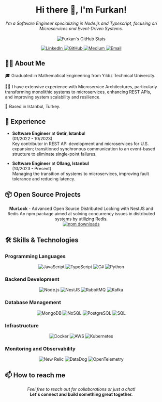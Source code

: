 <h1 align="center">Hi there 👋, I'm Furkan!</h1>

<p align="center">
  <i>I'm a Software Engineer specializing in Node.js and Typescript, focusing on Microservices and Event-Driven Systems.</i>
  <br><br>
  <img src="https://github-readme-stats.vercel.app/api?username=felanios&show_icons=true&theme=dark" alt="Furkan's GitHub Stats"/>
</p>

<p align="center">
  <a href="https://www.linkedin.com/in/eyupfurkanozmen/">
    <img src="https://img.shields.io/badge/linkedin-%230077B5.svg?&style=for-the-badge&logo=linkedin&logoColor=white" alt="LinkedIn"/>
  </a>
  <a href="https://github.com/felanios">
    <img src="https://img.shields.io/badge/GitHub-100000?style=for-the-badge&logo=github&logoColor=white" alt="GitHub"/>
  </a>
  <a href="https://ozmeneyupfurkan.medium.com/">
    <img src="https://img.shields.io/badge/Medium-black?style=for-the-badge&logo=medium&logoColor=white" alt="Medium"/>
  </a>
  <a href="mailto:ozmen.eyupfurkan@gmail.com">
    <img src="https://img.shields.io/badge/Email-D14836?style=for-the-badge&logo=gmail&logoColor=white" alt="Email"/>
  </a>
</p>

## 👨‍💻 About Me
🎓 Graduated in Mathematical Engineering from Yildiz Technical University.

👨‍💻 I have extensive experience with Microservice Architectures, particularly transforming monolithic systems to microservices, enhancing REST APIs, and improving system scalability and resilience.  
  
📍 Based in Istanbul, Turkey.

## 💼 Experience
- **Software Engineer** at **Getir, Istanbul**  
  (01/2022 - 10/2023)  
  Key contributor in REST API development and microservices for U.S. expansion; transitioned synchronous communication to an event-based structure to eliminate single-point failures.

- **Software Engineer** at **Ollang, Istanbul**  
  (10/2023 - Present)  
  Managing the transition of systems to microservices, improving fault tolerance and reducing latency.

## 📦 Open Source Projects
<p align="center">
  <b>MurLock</b> - Advanced Open Source Distributed Locking with NestJS and Redis  
  An npm package aimed at solving concurrency issues in distributed systems by utilizing Redis.
  <br>
  <a href="https://www.npmjs.com/package/murlock">
    <img src="https://img.shields.io/npm/dw/murlock?style=for-the-badge" alt="npm downloads"/>
  </a>
</p>

## 🛠 Skills & Technologies

### Programming Languages
<p align="center">
  <img src="https://img.shields.io/badge/JavaScript-F7DF1E?style=for-the-badge&logo=javascript&logoColor=black" alt="JavaScript"/>
  <img src="https://img.shields.io/badge/TypeScript-3178C6?style=for-the-badge&logo=typescript&logoColor=white" alt="TypeScript"/>
  <img src="https://img.shields.io/badge/C%23-239120?style=for-the-badge&logo=c-sharp&logoColor=white" alt="C#"/>
  <img src="https://img.shields.io/badge/Python-3776AB?style=for-the-badge&logo=python&logoColor=white" alt="Python"/>
</p>

### Backend Development
<p align="center">
  <img src="https://img.shields.io/badge/Node.js-339933?style=for-the-badge&logo=nodedotjs&logoColor=white" alt="Node.js"/>
  <img src="https://img.shields.io/badge/NestJS-e0234e?style=for-the-badge&logo=nestjs&logoColor=white" alt="NestJS"/>
  <img src="https://img.shields.io/badge/RabbitMQ-FF6600?style=for-the-badge&logo=rabbitmq&logoColor=white" alt="RabbitMQ"/>
  <img src="https://img.shields.io/badge/Kafka-231F20?style=for-the-badge&logo=apache-kafka&logoColor=white" alt="Kafka"/>
</p>

### Database Management
<p align="center">
  <img src="https://img.shields.io/badge/MongoDB-47A248?style=for-the-badge&logo=mongodb&logoColor=white" alt="MongoDB"/>
    <img src="https://img.shields.io/badge/NoSQL-000000?style=for-the-badge&logo=mongodb&logoColor=green" alt="NoSQL"/>
  <img src="https://img.shields.io/badge/PostgreSQL-336791?style=for-the-badge&logo=postgresql&logoColor=white" alt="PostgreSQL"/>
  <img src="https://img.shields.io/badge/SQL-336791?style=for-the-badge&logo=postgresql&logoColor=white" alt="SQL"/>
</p>

### Infrastructure
<p align="center">
  <img src="https://img.shields.io/badge/Docker-2496ED?style=for-the-badge&logo=docker&logoColor=white" alt="Docker"/>
  <img src="https://img.shields.io/badge/AWS-232F3E?style=for-the-badge&logo=amazon-aws&logoColor=white" alt="AWS"/>
  <img src="https://img.shields.io/badge/Kubernetes-326CE5?style=for-the-badge&logo=kubernetes&logoColor=white" alt="Kubernetes"/>
</p>

### Monitoring and Observability
<p align="center">
  <img src="https://img.shields.io/badge/New%20Relic-008C99?style=for-the-badge&logo=new-relic&logoColor=white" alt="New Relic"/>
  <img src="https://img.shields.io/badge/DataDog-632CA6?style=for-the-badge&logo=datadog&logoColor=white" alt="DataDog"/>
  <img src="https://img.shields.io/badge/OpenTelemetry-9944EE?style=for-the-badge&logo=opentelemetry&logoColor=white" alt="OpenTelemetry"/>
</p>

## 📫 How to reach me
<p align="center">
  <i>Feel free to reach out for collaborations or just a chat!</i>
  <br>
  <b>Let's connect and build something great together.</b>
</p>

